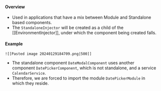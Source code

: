#### Overview
 - Used in applications that have a mix between Module and Standalone based components. 
 - The `StandaloneInjector` will be created as a child of the [[EnvironmentInjector]], under which the component being created falls.
#### Example
	![[Pasted image 20240129184709.png|500]]

- The standalone component `DateModalComponent` uses another component `DatePickerComponent`, which is not standalone, and a service `CalendarService`.
- Therefore, we are forced to import the module `DatePickerModule` in which they reside.
